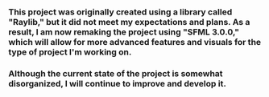 ### This project was originally created using a library called "Raylib," but it did not meet my expectations and plans. As a result, I am now remaking the project using "SFML 3.0.0," which will allow for more advanced features and visuals for the type of project I'm working on. 
### Although the current state of the project is somewhat disorganized, I will continue to improve and develop it.
